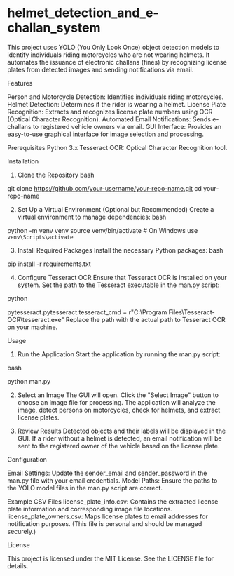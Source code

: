 # helmet_detection_and_e-challan_system
This project uses YOLO (You Only Look Once) object detection models to identify individuals riding motorcycles who are not wearing helmets. It automates the issuance of electronic challans (fines) by recognizing license plates from detected images and sending notifications via email.

Features

Person and Motorcycle Detection: Identifies individuals riding motorcycles.
Helmet Detection: Determines if the rider is wearing a helmet.
License Plate Recognition: Extracts and recognizes license plate numbers using OCR (Optical Character Recognition).
Automated Email Notifications: Sends e-challans to registered vehicle owners via email.
GUI Interface: Provides an easy-to-use graphical interface for image selection and processing.


Prerequisites
Python 3.x
Tesseract OCR: Optical Character Recognition tool.


Installation
1. Clone the Repository
bash

git clone https://github.com/your-username/your-repo-name.git
cd your-repo-name

2. Set Up a Virtual Environment (Optional but Recommended)
Create a virtual environment to manage dependencies:
bash

python -m venv venv
source venv/bin/activate  # On Windows use `venv\Scripts\activate`

3. Install Required Packages
Install the necessary Python packages:
bash

pip install -r requirements.txt


4. Configure Tesseract OCR
Ensure that Tesseract OCR is installed on your system. Set the path to the Tesseract executable in the man.py script:

python

pytesseract.pytesseract.tesseract_cmd = r"C:\Program Files\Tesseract-OCR\tesseract.exe"
Replace the path with the actual path to Tesseract OCR on your machine.


Usage

1. Run the Application
Start the application by running the man.py script:

bash

python man.py

2. Select an Image
The GUI will open. Click the "Select Image" button to choose an image file for processing. The application will analyze the image, detect persons on motorcycles, check for helmets, and extract license plates.

3. Review Results
Detected objects and their labels will be displayed in the GUI.
If a rider without a helmet is detected, an email notification will be sent to the registered owner of the vehicle based on the license plate.


Configuration

Email Settings: Update the sender_email and sender_password in the man.py file with your email credentials.
Model Paths: Ensure the paths to the YOLO model files in the man.py script are correct.


Example CSV Files
license_plate_info.csv: Contains the extracted license plate information and corresponding image file locations.
license_plate_owners.csv: Maps license plates to email addresses for notification purposes. (This file is personal and should be managed securely.)


License

This project is licensed under the MIT License. See the LICENSE file for details.
